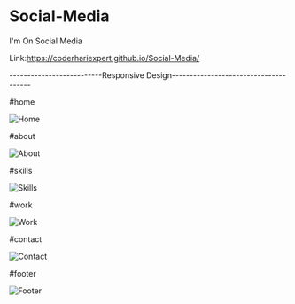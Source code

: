 # Social-Media
I'm On Social Media


Link:https://coderhariexpert.github.io/Social-Media/

--------------------------Responsive Design--------------------------------------


#home

![Home](https://user-images.githubusercontent.com/96340194/177691703-9a86113f-b422-4feb-a520-d52101fdcca4.png)


#about



![About](https://user-images.githubusercontent.com/96340194/177691767-43a6b3c9-86b5-4924-a875-5418a7bba6c9.png)


#skills


![Skills](https://user-images.githubusercontent.com/96340194/177691830-0d91bd68-56ba-4753-aeb5-f61560aec810.png)

#work



![Work](https://user-images.githubusercontent.com/96340194/177691877-c414fee0-bf89-46a6-9251-060707ab6584.png)



#contact


![Contact](https://user-images.githubusercontent.com/96340194/177691901-c37f014e-6ad0-4c99-a616-fd7b334b2c45.png)


#footer

![Footer](https://user-images.githubusercontent.com/96340194/177692035-9eb096d5-0f3d-4447-abe1-0b28ed6e5f8a.png)





